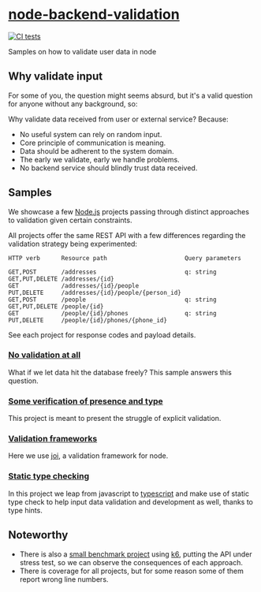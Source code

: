 # [node-backend-validation][repo]

[![CI tests](https://github.com/sombriks/node-backend-validation/actions/workflows/ci.yml/badge.svg)](https://github.com/sombriks/node-backend-validation/actions/workflows/ci.yml)

Samples on how to validate user data in node

## Why validate input

For some of you, the question might seems absurd, but it's a valid question for
anyone without any background, so:

Why validate data received from user or external service? Because:

- No useful system can rely on random input.
- Core principle of communication is meaning.
- Data should be adherent to the system domain.
- The early we validate, early we handle problems.
- No backend service should blindly trust data received.

## Samples

We showcase a few [Node.js][node] projects passing through distinct approaches
to validation given certain constraints.

All projects offer the same REST API with a few differences regarding the
validation strategy being experimented:

    HTTP verb      Resource path                      Query parameters

    GET,POST       /addresses                         q: string
    GET,PUT,DELETE /addresses/{id}
    GET            /addresses/{id}/people
    PUT,DELETE     /addresses/{id}/people/{person_id}
    GET,POST       /people                            q: string
    GET,PUT,DELETE /people/{id}
    GET            /people/{id}/phones                q: string
    PUT,DELETE     /people/{id}/phones/{phone_id}

See each project for response codes and payload details.

### [No validation at all][01]

What if we let data hit the database freely?
This sample answers this question.

### [Some verification of presence and type][02]

This project is meant to present the struggle of explicit validation.

### [Validation frameworks][03]

Here we use [joi][joi], a validation framework for node.

### [Static type checking][04]

In this project we leap from javascript to [typescript][ts] and make use of
static type check to help input data validation and development as well, thanks
to type hints.

## Noteworthy

- There is also a [small benchmark project][05] using [k6][k6], putting the API
  under stress test, so we can observe the consequences of each approach.
- There is coverage for all projects, but for some reason some of them report
  wrong line numbers.

[repo]: https://github.com/sombriks/node-backend-validation
[node]: https://nodejs.org
[01]: ./01-address-book-no-validate/README.md
[02]: ./02-address-book-manual-validation/README.md
[03]: ./03-address-book-joi/README.md
[joi]: https://joi.dev/
[04]: ./04-address-book-ts-node/README.md
[ts]: https://www.typescriptlang.org/
[05]: ./05-k6-benchmark/README.md
[k6]: <https://k6.io/>
